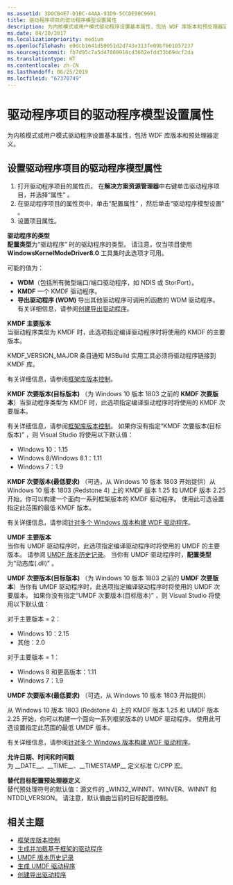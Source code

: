 ```yaml
---
ms.assetid: 3D0CB4E7-D1BC-44AA-93D9-5CCDE98C9691
title: 驱动程序项目的驱动程序模型设置属性
description: 为内核模式或用户模式驱动程序设置基本属性，包括 WDF 库版本和预处理器定义。
ms.date: 04/20/2017
ms.localizationpriority: medium
ms.openlocfilehash: e0dcb1641d50051d2d743e313fe09bf601857237
ms.sourcegitcommit: fb7d95c7a5d47860918cd3602efdd33b69dcf2da
ms.translationtype: HT
ms.contentlocale: zh-CN
ms.lasthandoff: 06/25/2019
ms.locfileid: "67370749"
---
```

# <a name="driver-model-settings-properties-for-driver-projects"></a>驱动程序项目的驱动程序模型设置属性

为内核模式或用户模式驱动程序设置基本属性，包括 WDF 库版本和预处理器定义。

## <a name="setting-driver-model-properties-for-driver-projects"></a>设置驱动程序项目的驱动程序模型属性


1.  打开驱动程序项目的属性页。 在**解决方案资源管理器**中右键单击驱动程序项目，并选择“属性”  。
2.  在驱动程序项目的属性页中，单击“配置属性”  ，然后单击“驱动程序模型设置”  。
3.  设置项目属性。

**驱动程序的类型**  
**配置类型**为“驱动程序”  时的驱动程序的类型。 请注意，仅当项目使用 **WindowsKernelModeDriver8.0** 工具集时此选项才可用。

可能的值为：

* **WDM**（包括所有微型端口/端口驱动程序，如 NDIS 或 StorPort）。
* **KMDF** 一个 KMDF 驱动程序。
* **导出驱动程序 (WDM)** 导出其他驱动程序可调用的函数的 WDM 驱动程序。 有关详细信息，请参阅[创建导出驱动程序](https://docs.microsoft.com/windows-hardware/drivers/kernel/creating-export-drivers)。

**KMDF 主要版本**  
当驱动程序类型为 KMDF 时，此选项指定编译驱动程序时将使用的 KMDF 的主要版本。

KMDF\_VERSION\_MAJOR 条目通知 MSBuild 实用工具必须将驱动程序链接到 KMDF 库。

有关详细信息，请参阅[框架库版本控制](https://docs.microsoft.com/windows-hardware/drivers/wdf/framework-library-versioning)。

**KMDF 次要版本(目标版本)** （为 Windows 10 版本 1803 之前的 **KMDF 次要版本**）当驱动程序类型为 KMDF 时，此选项指定编译驱动程序时将使用的 KMDF 次要版本。

有关详细信息，请参阅[框架库版本控制](https://docs.microsoft.com/windows-hardware/drivers/wdf/framework-library-versioning)。 如果你没有指定“KMDF 次要版本(目标版本)”  ，则 Visual Studio 将使用以下默认值：
* Windows 10：1.15
* Windows 8/Windows 8.1：1.11
* Windows 7：1.9

**KMDF 次要版本(最低要求)** （可选，从 Windows 10 版本 1803 开始提供）从 Windows 10 版本 1803 (Redstone 4) 上的 KMDF 版本 1.25 和 UMDF 版本 2.25 开始，你可以构建一个面向一系列框架版本的 KMDF 驱动程序。 使用此可选设置指定此范围的最低 KMDF 版本。

有关详细信息，请参阅[针对多个 Windows 版本构建 WDF 驱动程序](../wdf/building-a-wdf-driver-for-multiple-versions-of-windows.md)。

**UMDF 主要版本**  
当你有 UMDF 驱动程序时，此选项指定编译驱动程序时将使用的 UMDF 的主要版本。 请参阅 [UMDF 版本历史记录](https://docs.microsoft.com/windows-hardware/drivers/wdf/umdf-version-history)。 当你有 UMDF 驱动程序时，**配置类型**为“动态库(.dll)”  。

**UMDF 次要版本(目标版本)** （为 Windows 10 版本 1803 之前的 **UMDF 次要版本**）当你有 UMDF 驱动程序时，此选项指定编译驱动程序时将使用的 UMDF 次要版本。 如果你没有指定“UMDF 次要版本(目标版本)”  ，则 Visual Studio 将使用以下默认值：

对于主要版本 = 2：
* Windows 10：2.15
* 其他：2.0

对于主要版本 = 1：
* Windows 8 和更高版本：1.11
* Windows 7：1.9

**UMDF 次要版本(最低要求)** （可选，从 Windows 10 版本 1803 开始提供）

从 Windows 10 版本 1803 (Redstone 4) 上的 KMDF 版本 1.25 和 UMDF 版本 2.25 开始，你可以构建一个面向一系列框架版本的 UMDF 驱动程序。 使用此可选设置指定此范围的最低 UMDF 版本。

有关详细信息，请参阅[针对多个 Windows 版本构建 WDF 驱动程序](../wdf/building-a-wdf-driver-for-multiple-versions-of-windows.md)。

**允许日期、时间和时间戳**  
为 \_\_DATE\_\_、\_\_TIME\_\_、\_\_TIMESTAMP\_\_ 定义标准 C/CPP 宏。

**替代目标配置预处理器定义**  
替代预处理符号的默认值：源文件的 \_WIN32\_WINNT、WINVER、WINNT 和 NTDDI\_VERSION。 请注意，默认值由当前的目标配置控制。

## <a name="related-topics"></a>相关主题


* [框架库版本控制](https://docs.microsoft.com/windows-hardware/drivers/wdf/framework-library-versioning)
* [生成并加载基于框架的驱动程序](https://docs.microsoft.com/windows-hardware/drivers/wdf/building-and-loading-a-kmdf-driver)
* [UMDF 版本历史记录](https://docs.microsoft.com/windows-hardware/drivers/wdf/umdf-version-history)
* [生成 UMDF 驱动程序](https://docs.microsoft.com/windows-hardware/drivers/wdf/building-and-loading-a-kmdf-driver)
* [创建导出驱动程序](https://docs.microsoft.com/windows-hardware/drivers/kernel/creating-export-drivers)
 

 






